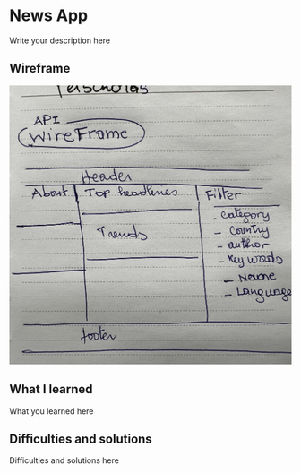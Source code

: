 # News App

Write your description here

## Wireframe

![My wireframe](./wireframe.jpeg)

## What I learned

What you learned here

## Difficulties and solutions

Difficulties and solutions here